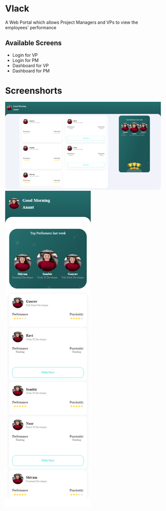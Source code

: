 # Vlack 

A Web Portal which allows Project Managers and VPs to view the employees' performance

## Available Screens

- Login for VP
- Login for PM
- Dashboard for VP
- Dashboard for PM


# Screenshorts

<img src="./src/assets/screenshorts/DesktopPMDashboard.png" />
<img src="./src/assets/screenshorts/MobilePMDashboard.png" />
